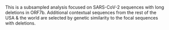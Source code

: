 This is a subsampled analysis focused on SARS-CoV-2 sequences with long deletions in ORF7b.
Additional contextual sequences from the rest of the USA & the world are selected by genetic similarity to the focal sequences with deletions.
